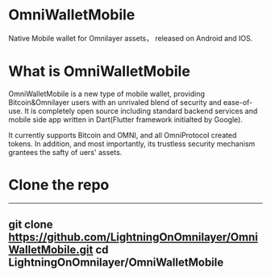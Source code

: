 # OmniWalletMobile
Native Mobile wallet for Omnilayer assets， released on Android and IOS.

# What is OmniWalletMobile

OmniWalletMobile is a new type of mobile wallet, providing Bitcoin&Omnilayer users with an unrivaled blend of security and ease-of-use. It is completely open source including standard backend services and mobile side app written in Dart(Flutter framework initialted by Google).

It currently supports Bitcoin and OMNI, and all OmniProtocol created tokens. In addition, and most importantly, its trustless security mechanism grantees the safty of uers' assets. 

# Clone the repo
---
git clone https://github.com/LightningOnOmnilayer/OmniWalletMobile.git
cd LightningOnOmnilayer/OmniWalletMobile
---
